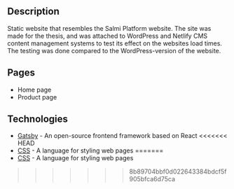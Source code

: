 ## Description

Static website that resembles the Salmi Platform website. The site was made for the thesis, and was attached to WordPress and Netlify CMS content management systems to test its effect on the websites load times. The testing was done compared to the WordPress-version of the website.

## Pages

* Home page
* Product page

## Technologies

* [Gatsby](https://www.gatsbyjs.com) - An open-source frontend framework based on React
<<<<<<< HEAD
* [CSS](https://developer.mozilla.org/en-US/docs/Web/CSS) - A language for styling web pages
=======
* [CSS](https://developer.mozilla.org/en-US/docs/Web/CSS) - A language for styling web pages
>>>>>>> 8b89704bbf0d022643384bdcf5f905bfca6d75ca
